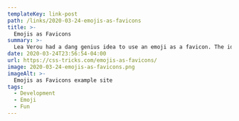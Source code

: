 ```yaml
---
templateKey: link-post
path: /links/2020-03-24-emojis-as-favicons
title: >-
  Emojis as Favicons
summary: >-
  Lea Verou had a dang genius idea to use an emoji as a favicon. The idea only recently possible as browsers have started supporting SVG for favicons.
date: 2020-03-24T23:56:54-04:00
url: https://css-tricks.com/emojis-as-favicons/
image: 2020-03-24-emojis-as-favicons.png
imageAlt: >-
  Emojis as Favicons example site
tags:
  - Development
  - Emoji
  - Fun
---
```

